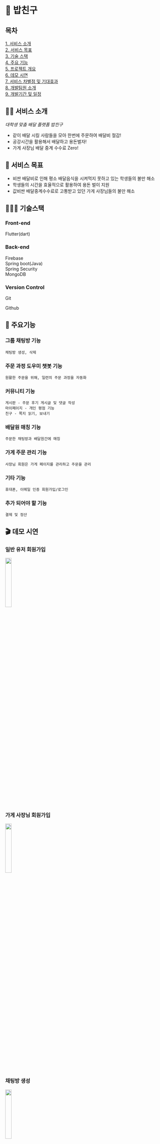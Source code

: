 # 🍚 밥친구
## 목차
[1. 서비스 소개](https://github.com/man-moon/Bob-friend#%EC%84%9C%EB%B9%84%EC%8A%A4-%EC%86%8C%EA%B0%9C)  
[2. 서비스 목표](https://github.com/man-moon/Bob-friend#%EC%84%9C%EB%B9%84%EC%8A%A4-%EB%AA%A9%ED%91%9C)  
[3. 기술 스택](https://github.com/man-moon/Bob-friend#%EA%B8%B0%EC%88%A0%EC%8A%A4%ED%83%9D)  
[4. 주요 기능](https://github.com/man-moon/Bob-friend#%EC%A3%BC%EC%9A%94%EA%B8%B0%EB%8A%A5)  
[5. 프로젝트 개요](https://github.com/man-moon/Bob-friend#%EF%B8%8F%ED%94%84%EB%A1%9C%EC%A0%9D%ED%8A%B8-%EA%B0%9C%EC%9A%94)  
[6. 데모 시연](https://github.com/man-moon/Bob-friend#%EB%8D%B0%EB%AA%A8-%EC%8B%9C%EC%97%B0)  
[7. 서비스 차별점 및 기대효과](https://github.com/man-moon/Bob-friend#%EC%84%9C%EB%B9%84%EC%8A%A4-%EC%B0%A8%EB%B3%84%EC%A0%90-%EB%B0%8F-%EA%B8%B0%EB%8C%80-%ED%9A%A8%EA%B3%BC)  
[8. 개발팀원 소개](https://github.com/man-moon/Bob-friend#%EA%B0%9C%EB%B0%9C%ED%8C%80%EC%9B%90-%EC%86%8C%EA%B0%9C)  
[9. 개발기간 및 일정](https://github.com/man-moon/Bob-friend#%EF%B8%8F%EA%B0%9C%EB%B0%9C-%EA%B8%B0%EA%B0%84-%EB%B0%8F-%EC%9D%BC%EC%A0%95)  


## 💁🏻 서비스 소개


*대학생 맞춤 배달 플랫폼 밥친구*

- 같이 배달 시킬 사람들을 모아 한번에 주문하여 배달비 절감!
- 공강시간을 활용해서 배달하고 용돈벌자!
- 가게 사장님 배달 중계 수수료 Zero!

## 🥅 서비스 목표


- 비싼 배달비로 인해 평소 배달음식을 시켜먹지 못하고 있는 학생들의 불만 해소
- 학생들의 시간을 효율적으로 활용하여 용돈 벌이 지원
- 값비싼 배달중계수수료로 고통받고 있던 가게 사장님들의 불만 해소

## 👨🏻‍💻 기술스택


### Front-end

Flutter(dart)

### Back-end

Firebase  
Spring boot(Java)  
Spring Security  
MongoDB  

### Version Control

Git  

Github  

## 🌟 주요기능


### 그룹 채팅방 기능

```
채팅방 생성, 삭제
```

### 주문 과정 도우미 챗봇 기능

```
원활한 주문을 위해, 일련의 주문 과정을 자동화
```

### 커뮤니티 기능

```
게시판 - 주문 후기 게시글 및 댓글 작성
마이페이지 - 개인 평점 기능
친구 - 쪽지 읽기, 보내기
```

### 배달원 매칭 기능

```
주문한 채팅방과 배달원간에 매칭
```

### 가게 주문 관리 기능

```
사장님 회원은 가게 페이지를 관리하고 주문을 관리
```

### 기타 기능

```
휴대폰, 이메일 인증 회원가입/로그인
```

### 추가 되어야 할 기능

```
결제 및 정산
```

## 🎬 데모 시연


### 일반 유저 회원가입

<img width="20%" src="https://user-images.githubusercontent.com/88218891/203548902-8e9ff3ad-8879-43fc-8af5-ef5cfc16f55d.gif"/>

### 가게 사장님 회원가입

<img width="20%" src="https://user-images.githubusercontent.com/88218891/203548721-f6518afc-106a-4ea1-87c9-10b15f969395.gif"/>

### 채팅방 생성

<img width="20%" src="https://user-images.githubusercontent.com/88218891/203561452-8723b44e-e981-4b14-82de-f7c61f1ae635.gif"/>

### 실시간 채팅

<img width="20%" src="https://user-images.githubusercontent.com/88218891/203548807-c76360e9-b470-4538-98f1-5d11048841fe.gif"/>

### 주문 프로세스

<img width="20%" src="https://user-images.githubusercontent.com/88218891/203555204-c90dfbcc-3b3d-4a2a-85b7-64d53f45b7d8.gif"/>

### 배달원 매칭

<img width="20%" src="https://user-images.githubusercontent.com/88218891/203548609-46151782-bfe5-4a22-841b-1da263059e88.gif"/>

## 🌱 서비스 차별점 및 기대 효과


1. 비싼 배달비로 인해 배달앱 내에서 메뉴 값이 오른 경우가 있습니다.
밥친구 서비스에서는 가게 사장님에게 수수료를 부담하지 않습니다. 이에 소비자들에게 합리적인 가격을 제공 가능할 것으로 예상됩니다.
2. 평소 배달 시켜먹지 않는 학우들의 서비스 이용으로 학교 상권이 더욱 활상화 될 수 있습니다.
3. 밥친구 회원은 소비자이면서 동시에 배달원으로써 활동할 수 있습니다. 서로 필요할 때, 배달 주문을 하는 학생과 배달을 하는 학생간에 선순환을 기대해볼 수 있습니다.
4. 편리한 주문 프로세스를 제공합니다. 처음 이용하는 유저도 쉽게 주문할 수 있습니다.



## 👪 개발팀원 소개


| 이름 | 학교 | 역할 | 개발 내용 |
| --- | --- | --- | --- |
| 김문만 | 아주대학교 재학 | Fullstack | • 로그인/회원가입<br>• 그룹 채팅방<br>• 주문 과정 도우미 챗봇<br>• 배달원 등록 및 매칭<br>• 가게 주문 관리 시스템 |
| 임태훈 | 인하대학교 재학 | FullStack | • 커뮤니티 기능<br>◦ 게시판<br>◦ 쪽지<br>◦ 친구<br>• 가게 목록 및 상세 페이지 |

## 🗓️ 개발 기간 및 일정



### 개발기간

22.08.01 ~ 현재 진행중 

### 개발 현황 및 일정
|기간|한 일|
|---|---|
| ~08.07 | 프로젝트 기획 |
| ~08.14 | 앱 플로우, 시나리오 작성 |
| ~08.21 | 회원가입 및 로그인 기능 구현 |
| ~08.31 | 채팅방 CRUD 구현 |
| ~09.07 | 실시간 채팅 기능 구현, 채팅방 서랍 기능 구현 |
| ~09.14 | 채팅방 목록 구현, 학교별 채팅방 목록 분리  |
| ~09.21 | 게시글 CRUD, 기타 편의기능 추가 |
| ~09.28 | 마이페이지 기능, 유저 평점 기능 |
| ~10.07 | 주문 과정 도우미 챗봇 기능 |
| ~10.24 | 시험 기간 |
| ~10.31 | 가게 목록 및 상세 페이지 기능 |
| ~11.07 | 친구 추가, 삭제 및 쪽지 기능 |
| ~11.14 | 배달원 매칭 기능 |
| ~ing | 회원가입/로그인 로직, 스크린 수정 및 ui 수정 |
